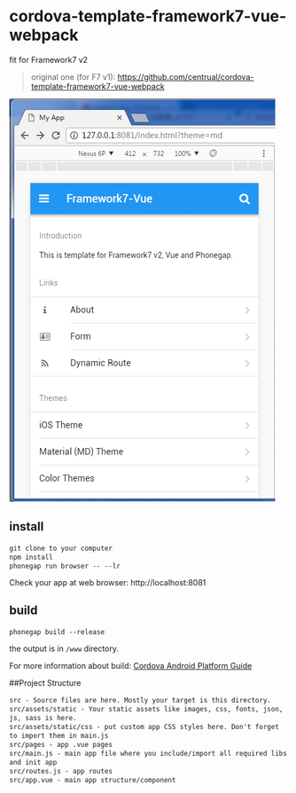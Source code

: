 # cordova-template-framework7-vue-webpack
fit for Framework7 v2
> original one (for F7 v1): https://github.com/centrual/cordova-template-framework7-vue-webpack

![snapshot](snapshot.png "snapshot")

## install
```
git clone to your computer
npm install
phonegap run browser -- --lr
```

Check your app at web browser: http://localhost:8081

## build
```
phonegap build --release
```
the output is in `/www` directory.

For more information about build: [Cordova Android Platform Guide](https://cordova.apache.org/docs/en/latest/guide/platforms/android/index.html)

##Project Structure
```
src - Source files are here. Mostly your target is this directory.
src/assets/static - Your static assets like images, css, fonts, json, js, sass is here.
src/assets/static/css - put custom app CSS styles here. Don't forget to import them in main.js
src/pages - app .vue pages
src/main.js - main app file where you include/import all required libs and init app
src/routes.js - app routes
src/app.vue - main app structure/component
```
